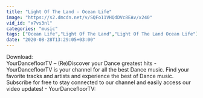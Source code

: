 ```yaml
---
title: "Light Of The Land - Ocean Life"
image: "https://s2.dmcdn.net/v/SQFo11VHQdDVc8EAv/x240"
vid_id: "x7vs3nl"
categories: "music"
tags: ["Ocean Life","Light Of The Land","Light Of The Land Ocean Life"]
date: "2020-08-28T13:29:05+03:00"
---
```

Download:   <br>YourDancefloorTV – (Re)Discover your Dance greatest hits - YourDancefloorTV is your channel for all the best Dance music. Find your favorite tracks and artists and experience the best of Dance music. Subscribe for free to stay connected to our channel and easily access our video updates! - YourDancefloorTV: 
